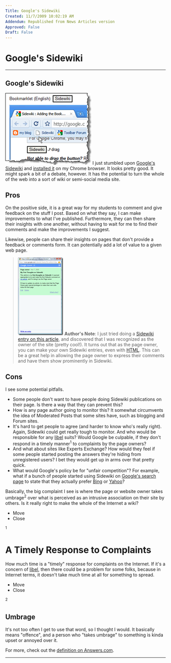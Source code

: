```yaml
---
Title: Google's Sidewiki
Created: 11/7/2009 10:02:19 AM
Addendum: Republished from News Articles version
Approved: False
Draft: False
---
```

# Google's Sidewiki

---

## Google's Sidewiki


[![Sidewiki](images/2009/WLW-GooglesSidewiki_9602-image_3.png "Sidewiki")](http://www.google.com/support/toolbar/bin/answer.py?hl=en&amp;answer=164493) I just stumbled upon [Google's Sidewiki](http://googleblog.blogspot.com/2009/09/help-and-learn-from-others-as-you.html) and [installed it](http://www.google.com/support/toolbar/bin/answer.py?hl=en&amp;answer=164493) on my Chrome browser. It looks pretty good. It might spark a bit of a debate, however. It has the potential to turn the whole of the web into a sort of wiki or semi-social media site.


## Pros


On the positive side, it is a great way for my students to comment and give feedback on the stuff I post. Based on what they say, I can make improvements to what I've published. Furthermore, they can then share their insights with one another, without having to wait for me to find their comments and make the improvements I suggest.



Likewise, people can share their insights on pages that don't provide a feedback or comments form. It can potentially add a lot of value to a given web page.



> <EDIT>
> 
> 
> 
> [![Sidewiki Example](images/2009/WLW-GooglesSidewiki_9602-image_thumb.png "Sidewiki Example")](images/2009/WLW-GooglesSidewiki_9602-image_4.png) **Author's Note**: I just tried doing a [Sidewiki entry on this article](https:/www.google.com/sidewiki/clientui?hl=en&amp;url=http://kb.gilleland.info/Home/tabid/808/ctl/ArticleView/mid/1674/articleId/164/PageID/181/Googlersquos-Sidewiki.aspx), and discovered that I was recognized as the owner of the site (pretty cool!). It turns out that as the page owner, you can make your own Sidewiki entries, even with [HTML](http://www.google.com/support/toolbar/bin/answer.py?hl=en&amp;answer=163222). This can be a great help in allowing the page owner to express their comments and have them show prominently in Sidewiki.
> 
> 
> 
> </EDIT>


## Cons


I see some potential pitfalls.


- Some people don't want to have people doing Sidewiki publications on their page. Is there a way that they can prevent this?
- How is any page author going to monitor this? It somewhat circumvents the idea of Moderated Posts that some sites have, such as blogging and Forum sites.
- It's hard to get people to agree (and harder to know who's really right). Again, Sidewiki could get really tough to monitor. And who would be responsible for any [libel](http://www.answers.com/libel) suits? Would Google be culpable, if they don't respond in a <!--Begin mp_html_link_1_cbb0f9b1-->timely manner<sup class="itcexpand-super">1</sup><!--End mp_html_link_1_cbb0f9b1--> to complaints by the page owners?
- And what about sites like Experts Exchange? How would they feel if some people started posting the answers they're hiding from unregistered users? I bet they would get up in arms over that pretty quick.
- What would Google's policy be for "unfair competition"? For example, what if a bunch of people started using Sidewiki on [Google's search page](http://www.Google.com) to state that they actually prefer [Bing](http://www.Bing.com) or [Yahoo](http://www.Yahoo.com)?



Basically, the big complaint I see is where the page or website owner takes <!--Begin mp_html_link_2_cbb0f9b1-->umbrage<sup class="itcexpand-super">2</sup><!--End mp_html_link_2_cbb0f9b1--> over what is perceived as an intrusive association on their site by others. Is it really right to make the whole of the Internet a wiki?

<!--Begin mp_html_detail_1_cbb0f9b1--> 
- Move
- Close

<sup class="itcexpand-super">1</sup><!--Begin mp_html_detail_body_1_cbb0f9b1--> 




# A Timely Response to Complaints


How much time is a "timely" response for complaints on the Internet. If it's a concern of [libel](http://www.answers.com/libel), then there could be a problem for some folks, because in Internet terms, it doesn't take much time at all for something to spread.





<!--End mp_html_detail_body_1_cbb0f9b1-->
 <!--End mp_html_detail_1_cbb0f9b1--><!--Begin mp_html_detail_2_cbb0f9b1--> 
- Move
- Close

<sup class="itcexpand-super">2</sup><!--Begin mp_html_detail_body_2_cbb0f9b1--> 




## Umbrage


It's not too often I get to use that word, so I thought I would. It basically means "offence", and a person who "takes umbrage" to something is kinda upset or annoyed over it.



For more, check out the [definition on Answers.com](http://www.answers.com/topic/umbrage).





<!--End mp_html_detail_body_2_cbb0f9b1-->
 <!--End mp_html_detail_2_cbb0f9b1--> 



---

